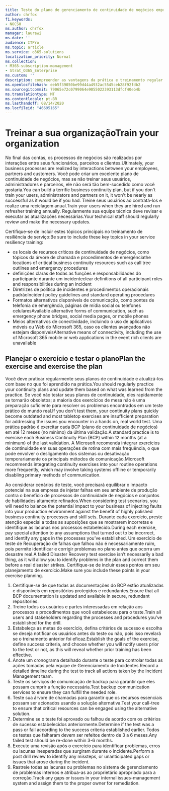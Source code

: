 ```yaml
---
title: Teste do plano de gerenciamento de continuidade de negócios empresariais e treinamento de usuário
author: chrfox
f1.keywords:
- NOCSH
ms.author: chrfox
manager: laurawi
ms.date: ''
audience: ITPro
ms.topic: article
ms.service: o365-solutions
localization_priority: Normal
ms.collection:
- M365-subscription-management
- Strat_O365_Enterprise
ms.custom: ''
description: compreender as vantagens da prática e treinamento regular do seu plano de continuidade de negócios.
ms.openlocfilehash: eeb5f39050be99d44a4932ac5545ceb28f92fdb2
ms.sourcegitcommit: 79065e72c0799064e9055022393113dfcf40eb4b
ms.translationtype: MT
ms.contentlocale: pt-BR
ms.lasthandoff: 08/14/2020
ms.locfileid: "46695165"
---
```

# <a name="train-your-organization"></a><span data-ttu-id="6747a-103">Treinar a sua organização</span><span class="sxs-lookup"><span data-stu-id="6747a-103">Train your organization</span></span>

<span data-ttu-id="6747a-104">No final das contas, os processos de negócios são realizados por interações entre seus funcionários, parceiros e clientes.</span><span class="sxs-lookup"><span data-stu-id="6747a-104">Ultimately, your business processes are realized by interactions between your employees, partners and customers.</span></span> <span data-ttu-id="6747a-105">Você pode criar um excelente plano de continuidade de negócios, mas se não treinar seus usuários, administradores e parceiros, ele não será tão bem-sucedido como você gostaria.</span><span class="sxs-lookup"><span data-stu-id="6747a-105">You can build a terrific business continuity plan, but if you don't train your users, administrators and partners on it, it won't be nearly as successful as it would be if you had.</span></span> <span data-ttu-id="6747a-106">Treine seus usuários ao contratá-los e realize uma reciclagem anual.</span><span class="sxs-lookup"><span data-stu-id="6747a-106">Train your users when they are hired and run refresher training annually.</span></span>
<span data-ttu-id="6747a-107">Regularmente sua equipe técnica deve revisar e executar as atualizações necessárias.</span><span class="sxs-lookup"><span data-stu-id="6747a-107">Your technical staff should regularly review and make the necessary updates.</span></span>

<span data-ttu-id="6747a-108">Certifique-se de incluir estes tópicos principais no treinamento de resiliência de serviço:</span><span class="sxs-lookup"><span data-stu-id="6747a-108">Be sure to include these key topics in your service resiliency training:</span></span>

- <span data-ttu-id="6747a-109">os locais de recursos críticos de continuidade de negócios, como tópicos da árvore de chamada e procedimentos de emergência</span><span class="sxs-lookup"><span data-stu-id="6747a-109">the locations of critical business continuity resources such as call tree outlines and emergency procedures</span></span>
- <span data-ttu-id="6747a-110">definições claras de todas as funções e responsabilidades do participante durante um incidente</span><span class="sxs-lookup"><span data-stu-id="6747a-110">clear definitions of all participant roles and responsibilities during an incident</span></span>
- <span data-ttu-id="6747a-111">Diretrizes de política de incidentes e procedimentos operacionais padrão</span><span class="sxs-lookup"><span data-stu-id="6747a-111">Incident policy guidelines and standard operating procedures</span></span>
- <span data-ttu-id="6747a-112">Formatos alternativos disponíveis de comunicação, como pontes de telefonia de emergência, páginas de mídia social ou telefones celulares</span><span class="sxs-lookup"><span data-stu-id="6747a-112">Available alternative forms of communication, such as emergency phone bridges, social media pages, or mobile phones</span></span>
- <span data-ttu-id="6747a-113">Meios alternativos de conectividade, incluindo o uso de aplicativos móveis ou Web do Microsoft 365, caso os clientes avançados não estejam disponíveis</span><span class="sxs-lookup"><span data-stu-id="6747a-113">Alternative means of connectivity, including the use of Microsoft 365 mobile or web applications in the event rich clients are unavailable</span></span>

## <a name="plan-the-exercise-and-exercise-the-plan"></a><span data-ttu-id="6747a-114">Planejar o exercício e testar o plano</span><span class="sxs-lookup"><span data-stu-id="6747a-114">Plan the exercise and exercise the plan</span></span>

<span data-ttu-id="6747a-115">Você deve praticar regularmente seus planos de continuidade e atualizá-los com base no que foi aprendido na prática.</span><span class="sxs-lookup"><span data-stu-id="6747a-115">You should regularly practice your continuity plans and update them based on what was learned from the practice.</span></span> <span data-ttu-id="6747a-116">Se você não testar seus planos de continuidade, eles rapidamente se tornarão obsoletos; a maioria dos exercícios de mesa não é uma preparação suficiente para resolver os problemas encontrados em um teste prático do mundo real.</span><span class="sxs-lookup"><span data-stu-id="6747a-116">If you don't test them, your continuity plans quickly become outdated and most tabletop exercises are insufficient preparation for addressing the issues you encounter in a hands on, real world test.</span></span> <span data-ttu-id="6747a-117">Uma prática padrão é exercitar cada BCP (plano de continuidade de negócios) em até 12 meses (no mínimo) da última validação.</span><span class="sxs-lookup"><span data-stu-id="6747a-117">A standard practice is to exercise each Business Continuity Plan (BCP) within 12 months (at a minimum) of the last validation.</span></span> <span data-ttu-id="6747a-118">A Microsoft recomenda integrar exercícios de continuidade em suas operações de rotina com mais frequência, o que pode envolver o desligamento dos sistemas ou desativação temporariamente os principais métodos de comunicação.</span><span class="sxs-lookup"><span data-stu-id="6747a-118">Microsoft recommends integrating continuity exercises into your routine operations more frequently, which may involve taking systems offline or temporarily disabling primary methods of communication.</span></span>  

<span data-ttu-id="6747a-119">Ao considerar cenários de teste, você precisará equilibrar o impacto potencial na sua empresa de injetar falhas em seu ambiente de produção contra o benefício de processos de continuidade de negócios e conjuntos de habilidades altamente refinados.</span><span class="sxs-lookup"><span data-stu-id="6747a-119">When considering test scenarios, you will need to balance the potential impact to your business of injecting faults into your production environment against the benefit of highly polished business continuity processes and skill sets.</span></span>
<span data-ttu-id="6747a-120">Durante cada exercício, preste atenção especial a todas as suposições que se mostrarem incorretas e identifique as lacunas nos processos estabelecido.</span><span class="sxs-lookup"><span data-stu-id="6747a-120">During each exercise, pay special attention to any assumptions that turned out to be incorrect, and identify any gaps in the processes you’ve established.</span></span> <span data-ttu-id="6747a-121">Um exercício de teste de Recuperação de falhas que falhou não é necessariamente ruim, pois permite identificar e corrigir problemas no plano antes que ocorra um desastre real.</span><span class="sxs-lookup"><span data-stu-id="6747a-121">A failed Disaster Recovery test exercise isn’t necessarily a bad thing, as it will allow you to identify problems in the plan and correct them before a real disaster strikes.</span></span> <span data-ttu-id="6747a-122">Certifique-se de incluir esses pontos em seu planejamento de exercício.</span><span class="sxs-lookup"><span data-stu-id="6747a-122">Make sure you include these points in your exercise planning.</span></span>

1. <span data-ttu-id="6747a-123">Certifique-se de que todas as documentações do BCP estão atualizadas e disponíveis em repositórios protegidos e redundantes.</span><span class="sxs-lookup"><span data-stu-id="6747a-123">Ensure that all BCP documentation is updated and available in secure, redundant repositories.</span></span>
2. <span data-ttu-id="6747a-124">Treine todos os usuários e partes interessadas em relação aos processos e procedimentos que você estabeleceu para o teste.</span><span class="sxs-lookup"><span data-stu-id="6747a-124">Train all users and stakeholders regarding the processes and procedures you’ve established for the drill.</span></span>
3. <span data-ttu-id="6747a-125">Estabeleça as metas do exercício, defina critérios de sucesso e escolha se deseja notificar os usuários antes do teste ou não, pois isso revelará se o treinamento anterior foi eficaz.</span><span class="sxs-lookup"><span data-stu-id="6747a-125">Establish the goals of the exercise, define success criteria, and choose whether you will notify users prior to the test or not, as this will reveal whether prior training has been effective.</span></span>
4. <span data-ttu-id="6747a-126">Anote um cronograma detalhado durante o teste para controlar todas as ações tomadas pela equipe de Gerenciamento de Incidentes.</span><span class="sxs-lookup"><span data-stu-id="6747a-126">Record a detailed timeline during the test to track all actions taken by the Incident Management team.</span></span>
5. <span data-ttu-id="6747a-127">Teste os serviços de comunicação de backup para garantir que eles possam cumprir a função necessária.</span><span class="sxs-lookup"><span data-stu-id="6747a-127">Test backup communication services to ensure they can fulfill the needed role.</span></span>
6. <span data-ttu-id="6747a-128">Teste sua árvore de chamadas para garantir que os recursos essenciais possam ser acionados usando a solução alternativa.</span><span class="sxs-lookup"><span data-stu-id="6747a-128">Test your call-tree to ensure that critical resources can be engaged using the alternative solution.</span></span>
7. <span data-ttu-id="6747a-129">Determine se o teste foi aprovado ou falhou de acordo com os critérios de sucesso estabelecidos anteriormente.</span><span class="sxs-lookup"><span data-stu-id="6747a-129">Determine if the test was a pass or fail according to the success criteria established earlier.</span></span> <span data-ttu-id="6747a-130">Todos os testes que falharam devem ser refeitos dentro de 3 a 6 meses.</span><span class="sxs-lookup"><span data-stu-id="6747a-130">Any failed test should be re-done within 3-6 months.</span></span>
8. <span data-ttu-id="6747a-131">Execute uma revisão após o exercício para identificar problemas, erros ou lacunas inesperadas que surgiram durante o incidente.</span><span class="sxs-lookup"><span data-stu-id="6747a-131">Perform a post drill review to identify any missteps, or unanticipated gaps or issues that arose during the incident.</span></span>
9. <span data-ttu-id="6747a-132">Rastreie todas as lacunas ou problemas no sistema de gerenciamento de problemas internos e atribua-as ao proprietário apropriado para a correção.</span><span class="sxs-lookup"><span data-stu-id="6747a-132">Track any gaps or issues in your internal issues-management system and assign them to the proper owner for remediation.</span></span>
